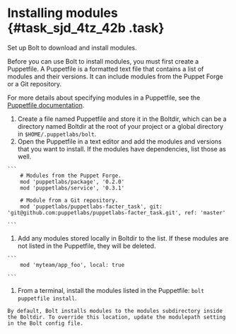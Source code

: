 # Installing modules {#task_sjd_4tz_42b .task}

Set up Bolt to download and install modules.

Before you can use Bolt to install modules, you must first create a Puppetfile. A Puppetfile is a formatted text file that contains a list of modules and their versions. It can include modules from the Puppet Forge or a Git repository.

For more details about specifying modules in a Puppetfile, see the [Puppetfile documentation](https://puppet.com/docs/pe/2018.1/puppetfile.html).

1.   Create a file named Puppetfile and store it in the Boltdir, which can be a directory named Boltdir at the root of your project or a global directory in `$HOME/.puppetlabs/bolt`. 
1.   Open the Puppetfile in a text editor and add the modules and versions that you want to install. If the modules have dependencies, list those as well. 


    ```
        # Modules from the Puppet Forge.
        mod 'puppetlabs/package', '0.2.0'
        mod 'puppetlabs/service', '0.3.1'
        
        # Module from a Git repository.
        mod 'puppetlabs/puppetlabs-facter_task', git: 'git@github.com:puppetlabs/puppetlabs-facter_task.git', ref: 'master'
    
    ```
    

1.   Add any modules stored locally in Boltdir to the list. If these modules are not listed in the Puppetfile, they will be deleted. 


    ```
        mod 'myteam/app_foo', local: true
    
    ```

1.   From a terminal, install the modules listed in the Puppetfile: `bolt puppetfile install`. 

    By default, Bolt installs modules to the modules subdirectory inside the Boltdir. To override this location, update the modulepath setting in the Bolt config file.


